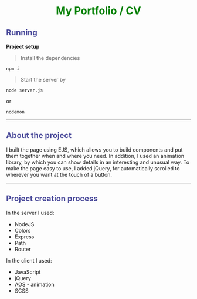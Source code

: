 <h1 style="text-align: center; color: green;"><b>My Portfolio / CV</b></h1>

<h2 style="color: rgb(76, 76, 155);">Running</h2>

<b>Project setup</b>

> Install the dependencies
```
npm i
```
> Start the server by
```
node server.js
```
or
```
nodemon
```
<hr/>
<h2 style="color: rgb(76, 76, 155);">About the project</h2>
I built the page using EJS, which allows you to build components and put them together when and where you need.
In addition, I used an animation library, by which you can show details in an interesting and unusual way.
To make the page easy to use, I added jQuery, for automatically scrolled to wherever you want at the touch of a button.

<hr/>

<h2 style="color: rgb(76, 76, 155);">Project creation process</h2>
In the server I used:

- NodeJS
- Colors
- Express
- Path
- Router

In the client I used:

- JavaScript
- jQuery
- AOS - animation
- SCSS
